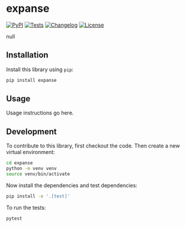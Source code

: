 # expanse

[![PyPI](https://img.shields.io/pypi/v/expanse.svg)](https://pypi.org/project/expanse/)
[![Tests](https://github.com/tosh/expanse/actions/workflows/test.yml/badge.svg)](https://github.com/tosh/expanse/actions/workflows/test.yml)
[![Changelog](https://img.shields.io/github/v/release/tosh/expanse?include_prereleases&label=changelog)](https://github.com/tosh/expanse/releases)
[![License](https://img.shields.io/badge/license-Apache%202.0-blue.svg)](https://github.com/tosh/expanse/blob/main/LICENSE)

null

## Installation

Install this library using `pip`:
```bash
pip install expanse
```
## Usage

Usage instructions go here.

## Development

To contribute to this library, first checkout the code. Then create a new virtual environment:
```bash
cd expanse
python -m venv venv
source venv/bin/activate
```
Now install the dependencies and test dependencies:
```bash
pip install -e '.[test]'
```
To run the tests:
```bash
pytest
```
